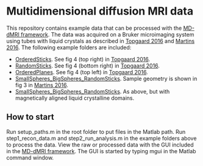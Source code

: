 # Multidimensional diffusion MRI data
This repository contains example data that can be processed with the [MD-dMRI framework](https://github.com/daniel-topgaard/md-dmri/). The data was acquired on a Bruker microimaging system using tubes with liquid crystals as described in [Topgaard 2016](http://dx.doi.org/10.1039/c5cp07251d) and [Martins 2016](http://dx.doi.org/10.1103/PhysRevLett.116.087601). The following example folders are included:
* [OrderedSticks](OrderedSticks). See fig 4 (top right) in [Topgaard 2016](http://dx.doi.org/10.1039/c5cp07251d).
* [RandomSticks](RandomSticks). See fig 4 (bottom right) in [Topgaard 2016](http://dx.doi.org/10.1039/c5cp07251d).
* [OrderedPlanes](OrderedPlanes). See fig 4 (top left) in [Topgaard 2016](http://dx.doi.org/10.1039/c5cp07251d).
* [SmallSpheres_BigSpheres_RandomSticks](SmallSpheres_BigSpheres_RandomSticks). Sample geometry is shown in fig 3 in [Martins 2016](http://dx.doi.org/10.1103/PhysRevLett.116.087601). 
* [SmallSpheres_BigSpheres_RandomSticks](SmallSpheres_BigSpheres_RandomSticks). As above, but with magnetically aligned liquid crystalline domains. 

## How to start
Run setup_paths.m in the root folder to put files in the Matlab path. Run step1_recon_data.m and step2_run_analysis.m in the example folders above to process the data. View the raw or processed data with the GUI included in the [MD-dMRI framework](https://github.com/daniel-topgaard/md-dmri/). The GUI is started by typing mgui in the Matlab command window.
